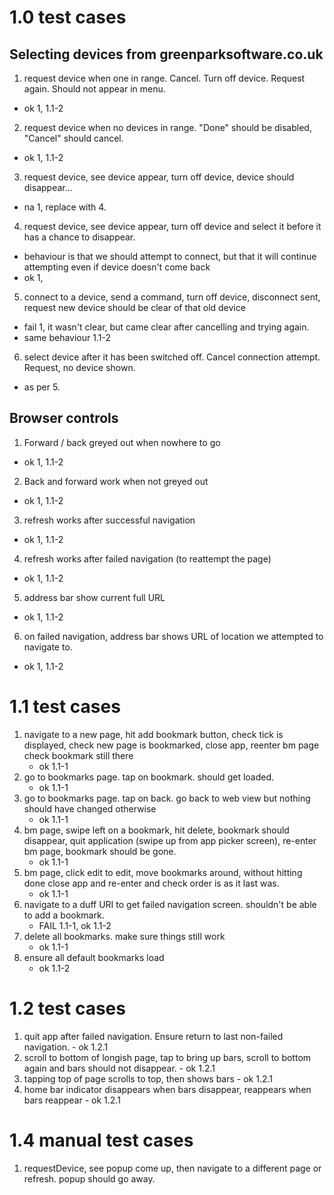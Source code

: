 # 1.0 test cases

## Selecting devices from greenparksoftware.co.uk

1. request device when one in range. Cancel. Turn off device. Request again. Should not appear in menu.
  - ok 1, 1.1-2
2. request device when no devices in range. "Done" should be disabled, "Cancel" should cancel. 
  - ok 1, 1.1-2
3. request device, see device appear, turn off device, device should disappear... 
  - na 1, replace with 4.
4. request device, see device appear, turn off device and select it before it has a chance to disappear.
  - behaviour is that we should attempt to connect, but that it will continue attempting even if device doesn't come back
  - ok 1, 
5. connect to a device, send a command, turn off device, disconnect sent, request new device should be clear of that old device
  - fail 1, it wasn't clear, but came clear after cancelling and trying again.
  - same behaviour 1.1-2
6. select device after it has been switched off. Cancel connection attempt. Request, no device shown.
  - as per 5.


## Browser controls

1. Forward / back greyed out when nowhere to go
  - ok 1, 1.1-2
2. Back and forward work when not greyed out
  - ok 1, 1.1-2
3. refresh works after successful navigation
  - ok 1, 1.1-2
4. refresh works after failed navigation (to reattempt the page)
  - ok 1, 1.1-2
5. address bar show current full URL
  - ok 1, 1.1-2
6. on failed navigation, address bar shows URL of location we attempted to navigate to.
  - ok 1, 1.1-2

# 1.1 test cases

1. navigate to a new page, hit add bookmark button, check tick is displayed, check new page is bookmarked, close app, reenter bm page check bookmark still there
    - ok 1.1-1
2. go to bookmarks page. tap on bookmark. should get loaded.
    - ok 1.1-1
3. go to bookmarks page. tap on back. go back to web view but nothing should have changed otherwise
    - ok 1.1-1
4. bm page, swipe left on a bookmark, hit delete, bookmark should disappear, quit application (swipe up from app picker screen), re-enter bm page, bookmark should be gone.
    - ok 1.1-1
5. bm page, click edit to edit, move bookmarks around, without hitting done close app and re-enter and check order is as it last was.
    - ok 1.1-1
6. navigate to a duff URI to get failed navigation screen. shouldn't be able to add a bookmark.
    - FAIL 1.1-1, ok 1.1-2
7. delete all bookmarks. make sure things still work
    - ok 1.1-1
8. ensure all default bookmarks load
    - ok 1.1-2

# 1.2 test cases

1. quit app after failed navigation. Ensure return to last non-failed navigation.
        - ok 1.2.1
2. scroll to bottom of longish page, tap to bring up bars, scroll to bottom again and bars should not disappear.
        - ok 1.2.1
3. tapping top of page scrolls to top, then shows bars
        - ok 1.2.1
4. home bar indicator disappears when bars disappear, reappears when bars reappear
        - ok 1.2.1

# 1.4 manual test cases

1. requestDevice, see popup come up, then navigate to a different page or refresh. popup should go away.
